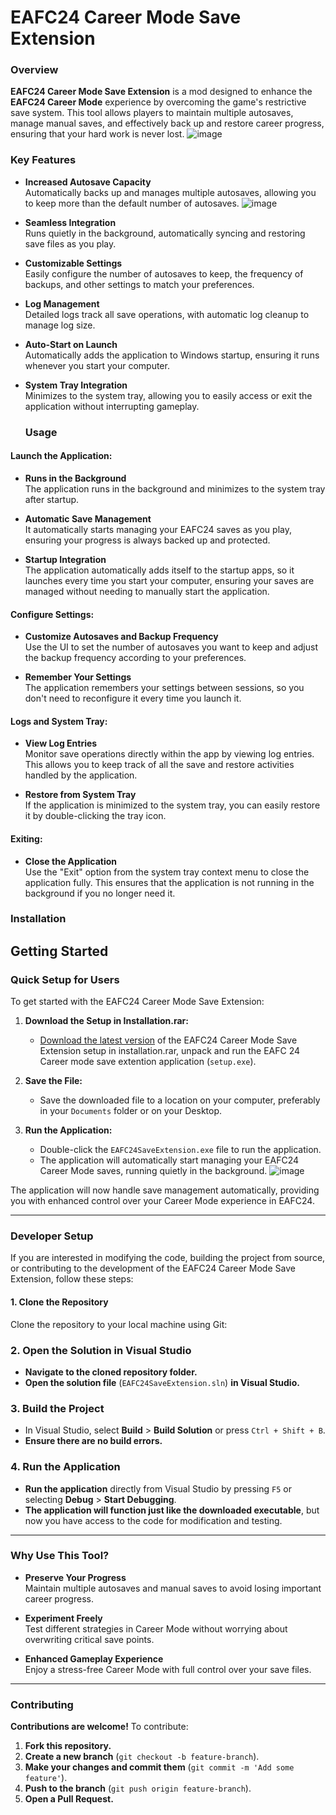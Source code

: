 # **EAFC24 Career Mode Save Extension**

### **Overview**

**EAFC24 Career Mode Save Extension** is a mod designed to enhance the **EAFC24 Career Mode** experience by overcoming the game's restrictive save system. This tool allows players to maintain multiple autosaves, manage manual saves, and effectively back up and restore career progress, ensuring that your hard work is never lost.
![image](https://github.com/user-attachments/assets/7b43fdc2-cc75-4281-b27e-6cf9fa070fea)

### **Key Features**

- **Increased Autosave Capacity**  
  Automatically backs up and manages multiple autosaves, allowing you to keep more than the default number of autosaves.
![image](https://github.com/user-attachments/assets/71dfb335-65c4-402d-af41-6eed8b3728ce)

- **Seamless Integration**  
  Runs quietly in the background, automatically syncing and restoring save files as you play.

- **Customizable Settings**  
  Easily configure the number of autosaves to keep, the frequency of backups, and other settings to match your preferences.

- **Log Management**  
  Detailed logs track all save operations, with automatic log cleanup to manage log size.

- **Auto-Start on Launch**  
  Automatically adds the application to Windows startup, ensuring it runs whenever you start your computer.

- **System Tray Integration**  
  Minimizes to the system tray, allowing you to easily access or exit the application without interrupting gameplay.

  ### **Usage**

#### **Launch the Application:**

- **Runs in the Background**  
  The application runs in the background and minimizes to the system tray after startup.

- **Automatic Save Management**  
  It automatically starts managing your EAFC24 saves as you play, ensuring your progress is always backed up and protected.

- **Startup Integration**  
  The application automatically adds itself to the startup apps, so it launches every time you start your computer, ensuring your saves are managed without needing to manually start the application.

#### **Configure Settings:**

- **Customize Autosaves and Backup Frequency**  
  Use the UI to set the number of autosaves you want to keep and adjust the backup frequency according to your preferences.

- **Remember Your Settings**  
  The application remembers your settings between sessions, so you don't need to reconfigure it every time you launch it.

#### **Logs and System Tray:**

- **View Log Entries**  
  Monitor save operations directly within the app by viewing log entries. This allows you to keep track of all the save and restore activities handled by the application.

- **Restore from System Tray**  
  If the application is minimized to the system tray, you can easily restore it by double-clicking the tray icon.

#### **Exiting:**

- **Close the Application**  
  Use the "Exit" option from the system tray context menu to close the application fully. This ensures that the application is not running in the background if you no longer need it.


### **Installation**

## **Getting Started**

### **Quick Setup for Users**

To get started with the EAFC24 Career Mode Save Extension:

1. **Download the Setup in Installation.rar:**
   - [Download the latest version](https://raw.githubusercontent.com/kosigab/EAFC_24_Career_mode_save_extender/main/Installation.rar) of the EAFC24 Career Mode Save Extension setup in installation.rar, unpack and run the EAFC 24 Career mode save extention application (`setup.exe`).

2. **Save the File:**
   - Save the downloaded file to a location on your computer, preferably in your `Documents` folder or on your Desktop.

3. **Run the Application:**
   - Double-click the `EAFC24SaveExtension.exe` file to run the application. 
   - The application will automatically start managing your EAFC24 Career Mode saves, running quietly in the background.
![image](https://github.com/user-attachments/assets/eee18278-d79b-442e-86d6-7e5e6e77283b)

The application will now handle save management automatically, providing you with enhanced control over your Career Mode experience in EAFC24.

---

### **Developer Setup**

If you are interested in modifying the code, building the project from source, or contributing to the development of the EAFC24 Career Mode Save Extension, follow these steps:

#### **1. Clone the Repository**

Clone the repository to your local machine using Git:

### **2. Open the Solution in Visual Studio**

- **Navigate to the cloned repository folder.**
- **Open the solution file** (`EAFC24SaveExtension.sln`) **in Visual Studio.**

### **3. Build the Project**

- In Visual Studio, select **Build** > **Build Solution** or press `Ctrl + Shift + B`.
- **Ensure there are no build errors.**

### **4. Run the Application**

- **Run the application** directly from Visual Studio by pressing `F5` or selecting **Debug** > **Start Debugging**.
- **The application will function just like the downloaded executable**, but now you have access to the code for modification and testing.

---

### **Why Use This Tool?**

- **Preserve Your Progress**  
  Maintain multiple autosaves and manual saves to avoid losing important career progress.

- **Experiment Freely**  
  Test different strategies in Career Mode without worrying about overwriting critical save points.

- **Enhanced Gameplay Experience**  
  Enjoy a stress-free Career Mode with full control over your save files.

---

### **Contributing**

**Contributions are welcome!** To contribute:

1. **Fork this repository.**
2. **Create a new branch** (`git checkout -b feature-branch`).
3. **Make your changes and commit them** (`git commit -m 'Add some feature'`).
4. **Push to the branch** (`git push origin feature-branch`).
5. **Open a Pull Request.**
